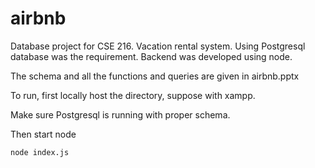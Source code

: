 # airbnb
Database project for CSE 216. Vacation rental system. Using Postgresql database was the requirement. Backend was developed using node. 

The schema and all the functions and queries are given in airbnb.pptx

To run, first locally host the directory, suppose with xampp.

Make sure Postgresql is running with proper schema.

Then start node

    node index.js
   
